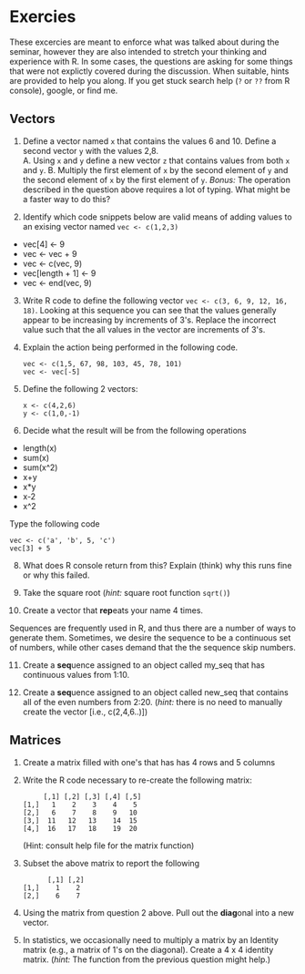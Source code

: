 # Exercies

These excercies are meant to enforce what was talked about during the seminar, however they are also intended to stretch your thinking and experience with R.   In some cases, the questions are asking for some things that were not explictly covered during the discussion.  When suitable, hints are provided to help you along. If you get stuck search help (`?` or `??` from R console), google, or find me.

## Vectors

1. Define a vector named `x` that contains the values 6 and 10.  Define a second vector `y` with the values 2,8.  
  A. Using `x` and `y` define a new vector `z` that contains values from both `x` and `y`. 
  B. Multiply the first element of `x` by the second element of `y` and the second element of `x` by the first element of `y`.
  *Bonus:* The operation described in the question above requires a lot of typing. What might be a faster way to do this?

2. Identify which code snippets below are valid means of adding values to an exising vector named `vec <- c(1,2,3)` 
 * vec[4] <- 9
 * vec <- vec + 9
 * vec <- c(vec, 9)
 * vec[length + 1] <- 9
 * vec <- end(vec, 9)

3. Write R code to define the following vector `vec <- c(3, 6, 9, 12, 16, 18)`.  Looking at this sequence you can see that the values generally appear to be increasing by increments of 3's. Replace the incorrect value such that the all values in the vector are increments of 3's. 

4. Explain the action being performed in the following code.
    ```rconsole
    vec <- c(1,5, 67, 98, 103, 45, 78, 101)
    vec <- vec[-5]
    ```
5. Define the following 2 vectors:
    ```rconsole
    x <- c(4,2,6)
    y <- c(1,0,-1)
    ```

6. Decide what the result will be from the following operations
  * length(x)
  * sum(x)
  * sum(x^2)
  * x+y
  * x\*y
  * x-2
  * x^2

Type the following code
```rconsole
vec <- c('a', 'b', 5, 'c')
vec[3] + 5
```

8. What does R console return from this?  Explain (think) why this runs fine or why this failed.

9. Take the square root (*hint:* square root function `sqrt()`)

10. Create a vector that **rep**eats your name 4 times. 

Sequences are frequently used in R, and thus there are a number of ways to generate them. Sometimes, we desire the sequence to be a continuous set of numbers, while other cases demand that the the sequence skip numbers.

11. Create a **seq**uence assigned to an object called my\_seq that has continuous values from 1:10.  

12. Create a **seq**uence assigned to an object called new\_seq that contains all of the even numbers from 2:20. (*hint:* there is no need to manually create the vector [i.e., c(2,4,6..)])

## Matrices

1. Create a matrix filled with one's that has has 4 rows and 5 columns

2. Write the R code necessary to re-create the following matrix:
    ```rconsole
         [,1] [,2] [,3] [,4] [,5]
    [1,]   1    2    3    4    5
    [2,]   6    7    8    9   10
    [3,]  11   12   13    14  15
    [4,]  16   17   18    19  20
    ```
    (Hint:  consult help file for the matrix function)

3. Subset the above matrix to report the following
    ```rconsole
          [,1] [,2]
    [1,]    1    2
    [2,]    6    7
    ```

4. Using the matrix from question 2 above. Pull out the **diag**onal into a new vector.

5. In statistics, we occasionally need to multiply a matrix by an Identity matrix (e.g., a matrix of 1's on the diagonal).  Create a 4 x 4 identity matrix. (*hint:* The function from the previous question might help.)

